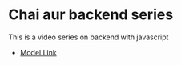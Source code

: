 # Chai aur backend series 

This is a video series on backend with javascript
- [Model Link](https://app.eraser.io/workspace/YtPqZ1VogxGy1jzIDkzj)